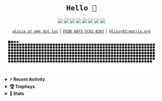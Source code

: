 
<h1 align="center"><code>Hello 👋</code></h1>

<p align="center">
  <a href="https://twitter.com/Lissy_Sykes"><img src="https://img.shields.io/badge/-@Lissy_Sykes-00acee?style=flat&logo=Twitter&logoColor=white" /></a>
  <a href="https://stackoverflow.com/users/979052/alicia"><img src="https://img.shields.io/badge/-Alicia_Sykes-f48225?style=flat&logo=Stackoverflow&logoColor=white" /></a>
  <a href="https://profile.codersrank.io/user/lissy93"><img src="https://img.shields.io/badge/-Lissy93-72a0a8?style=flat&logo=CodersRank&logoColor=white" /></a>
  <a href="https://github.com/Lissy93"><img src="https://img.shields.io/badge/-Lissy93-3a3a3a?style=flat&logo=GitHub&logoColor=white" /></a>
  <a href="https://aliciasykes.com"><img src="https://img.shields.io/badge/-aliciasykes.com-ff5757?style=flat&logo=ApacheSpark&logoColor=white" /></a>
  <a href="https://notes.aliciasykes.com"><img src="https://img.shields.io/badge/-Alicia's_Notes-262654?style=flat&logo=micro.blog&logoColor=white" /></a>
  <a href="https://keybase.io/aliciasykes"><img src="https://img.shields.io/badge/-aliciasykes-5e78ef?style=flat&logo=keybase&logoColor=white" /></a>
  <a href="https://www.linkedin.com/in/aliciasykes"><img src="https://img.shields.io/badge/-Alicia_Sykes-0072b1?style=flat&logo=Linkedin&logoColor=white" /></a>
</p>
  
<p align="center">
<a href="mailto:alicia@omg.lol"><code>alicia at omg dot lol</code></a> │ <a href="https://keybase.io/aliciasykes/pgp_keys.asc?fingerprint=0688f8d34587d954e9e51fb8fedb68f55c0283a7"><code>FEDB 68F5 5C02 83A7</code></a> │ <a href="https://matrix.to/#/@lissy93:matrix.org"><code>@lissy93:matrix.org</code></a>
</p>
  
<p align="center">
<img width="600" src="https://raw.githubusercontent.com/Lissy93/Lissy93/master/assets/github-snake.svg" />
</p>

<details>
  <summary><b>⚡ Recent Activity</b></summary>
    <p>
            
<!--START_SECTION:activity-->
1. ❗️ Closed issue [#437](https://github.com/Lissy93/dashy/issues/437) in [Lissy93/dashy](https://github.com/Lissy93/dashy)
2. 🎉 Merged PR [#438](https://github.com/Lissy93/dashy/pull/438) in [Lissy93/dashy](https://github.com/Lissy93/dashy)
3. 🗣 Commented on [#438](https://github.com/Lissy93/dashy/issues/438) in [Lissy93/dashy](https://github.com/Lissy93/dashy)
4. 💪 Opened PR [#438](https://github.com/Lissy93/dashy/pull/438) in [Lissy93/dashy](https://github.com/Lissy93/dashy)
5. ❗️ Opened issue [#437](https://github.com/Lissy93/dashy/issues/437) in [Lissy93/dashy](https://github.com/Lissy93/dashy)
6. 🗣 Commented on [#436](https://github.com/Lissy93/dashy/issues/436) in [Lissy93/dashy](https://github.com/Lissy93/dashy)
7. 🗣 Commented on [#435](https://github.com/Lissy93/dashy/issues/435) in [Lissy93/dashy](https://github.com/Lissy93/dashy)
8. 🗣 Commented on [#435](https://github.com/Lissy93/dashy/issues/435) in [Lissy93/dashy](https://github.com/Lissy93/dashy)
9. 🗣 Commented on [#435](https://github.com/Lissy93/dashy/issues/435) in [Lissy93/dashy](https://github.com/Lissy93/dashy)
10. ❗️ Reopened issue [#435](https://github.com/Lissy93/dashy/issues/435) in [Lissy93/dashy](https://github.com/Lissy93/dashy)
<!--END_SECTION:activity-->

</p>
</details>

<details>
  <summary><b>🏆 Tropheys</b></summary>
    <p align="center">
      <a href="https://profile.codersrank.io/user/lissy93"><img src="https://github-profile-trophy.vercel.app/?username=lissy93&theme=dracula&row=1" /></a>
    </p>
</details>

<details>
  <summary><b>🦄 Stats</b></summary>
    <p align="center">
      <img src="https://raw.githubusercontent.com/Lissy93/Lissy93/master/stats_090921.svg"/>
    </p>
</details>


<!--

<details>
  <summary><b>PGP</b></summary>
    <p align="center">

 ```     
  -----BEGIN PGP PUBLIC KEY BLOCK-----

mQENBFqbwpsBCACxoSZKSkr6zPUSVijbeFV9c7KphqXJxzJqKlWQbMOFL+rj52+Q
F/wy16+Jze4seOGUNA9OiOcpM/YhSQoeFOBPdj5hOc9IXOTx86bhYi3+84D9o1cW
Qq80sOeRNwOzjH7539tttQmBPpFTBAIJYa1l/UP2CWBm2cUk7/f/g/pEaCvdqayp
0uAl3EfNbYkjqw+0GawIjY34Xqza+MONooqDXDJC//xnWDb6UTzTPy3LVX8PMmiw
Gkt6+3Xlfro+h2Y4AlzvVMjvkBWqJwHa6K4YOUsw6gtxZ/W3UIx6ECM5COa/apX/
o3F47k+SVduHb0vfNuHQva+k3Rk7WQlSCCGZABEBAAG0OWFsaWNpYS5zeWtlc0Bw
cm90b25tYWlsLmNvbSA8YWxpY2lhLnN5a2VzQHByb3Rvbm1haWwuY29tPokBPwQQ
AQgAKQUCWpvCnAYLCQcIAwIJEP7baPVcAoOnBBUICgIDFgIBAhkBAhsDAh4BAAoJ
EP7baPVcAoOnRbIH/jMstIMLFSwWhTclFr8idbjMMmmcxOoZ7UtwNOKf3kAbSsZ8
qpQgBYIuN2im3W+WcgM4uqgu4daAXagl6Z0+MsRyPm0ULKVPAmQZuiaxhoXrDsK8
I/7on5JuU9100pav2GSpDGvWlJj4S91kDYSKA3BqzCwNws5taKYrYfO/2ZgFwx2L
LG0Zf/V5afBc3wAZUKTqy+4elT9O3XutURdYBatJtgrqlx5p4vFv7neIlaTo1i9m
BdlsupJDzqUoog6W/vTbLVbgVIBYgYiI1rV9UOD3Ds2y5RMRvKGUheKpc8dATCxD
W8aHT+I89GhLg9qj6rGDfUYwXmTo/ZD0lo8xH8a0KkFsaWNpYSBTeWtlcyA8YWxp
Y2lhLnN5a2VzQHByb3Rvbm1haWwuY29tPokBTgQTAQgAOBYhBAaI+NNFh9lU6eUf
uP7baPVcAoOnBQJe5omDAhsDBQsJCAcCBhUKCQgLAgQWAgMBAh4BAheAAAoJEP7b
aPVcAoOnI0QIAKmELC7E3d4qvL9pK9mc/GKag9NGZApvQwuTvdoTHq2ggF7YCVZT
atdPlwKbpYbOfyg5XG+Q2L9oZ6cieilxBSzurK35hZG5vj5s02SNnRb4PAZXiZje
Z7B6zxzGmxVelsnRQVVIE+dfGvaX8MbXCNJliL2lvu4oE+W3pBZfiMe1ahL3TLGo
hiCgx1f7Yvrx9NXlouFdZAFnUWrwG9Uk7R6ZYrjvSM+zhNWjZQRroNIem1Fsn5fX
EcStRazzbLvIib4x0+0M+D4yRBEX0MGRF4VMDksW4rV9QiMnRoe5QZbITtTFuT4r
cn1ZH6iQviJuAsfCb/PqKjkUP21b0BJkcZa5AQ0EWpvCmwEIANo4THKI5PMzSzsR
I+uf9Lj2nFj0R/Vw7FtWNVzvQ/G2yH/GRc39n3GUWFkW93N+Sqep70aRWwCod2pN
tQSYG7qBOk1uL3HRbCUIIf4scb+qjuDMdJPxJPxqEGQaDIAYm8dH5uDq9BQm6xqX
0jDgjGWqNprnSYBOU0+29G/jjRmZC3IFmQNByXT4kdkduLOAOws2wMGMAf9XV/eE
ED4ZF4s0Syg1MJgx82OcTEA7dzSImBArXgdlc9/MTEoX7D7JtG30r/Q7vU7oj7pa
pKfjng2BEw98+jc7qARKz2SMORkmLLAS0mxsCe6QH7cx71cd7ptEHV18iFTNBCoq
c1JqTPcAEQEAAYkBKQQYAQgAEwUCWpvCnQkQ/tto9VwCg6cCGwwACgkQ/tto9VwC
g6fLWQf+K2HgzOxsKx5CWICoDjqk2zqOT1I7nf5nD7CqQIwP3tUsl+RZu85EyEHY
XE30sOx0ZdGoU1fCCsA785gSPG2NObIeVQMOLBMftSv/IO2qZJvl3lfEDfurPZ4K
Ywl5lyDR6iF7D96IYrYHInDA53mKDvrSVBF8w1tt2CUS1o2YZUST9061gX7KSEn1
FstAf/0TpFnXDbdM/O0gLAkPPCcynWZzX+Ujwsca0xZF3lcRR5xtjCTTdvhbI3PP
q7lzS3Uq09Iz0Vb+RtP5TzTlllbhWEREorY5nVRu89rt+zv8SbkqyOmKR0/e7UDj
mFFVmpQe2X/qgZBVVYC+LjpxNEMt6w==
=dpLK
-----END PGP PUBLIC KEY BLOCK-----
```
  
  </p>
</details>


<details>
  <summary><b>Technologies</b></summary>
    <p>
      <br>
      <a href="https://profile.codersrank.io/user/lissy93">
        <img width="480" src="https://cr-skills-chart-widget.azurewebsites.net/api/api?username=lissy93" />
      </a>
    </p>
</details>


<details>
  <summary><b>Current Projects</b></summary>
    <p>
      <br>
      <a href="https://github.com/Lissy93/personal-security-checklist">
        <img width="380" src="https://github-readme-stats.vercel.app/api/pin/?username=lissy93&repo=personal-security-checklist" />
      </a>
      <br>
      <a href="https://github.com/Lissy93/dashy">
        <img width="380" src="https://github-readme-stats.vercel.app/api/pin/?username=lissy93&repo=dashy" />
      </a>
    </p>
</details>

-->
